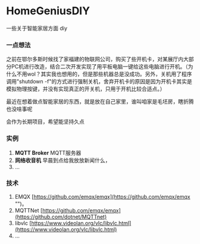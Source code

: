 # HomeGeniusDIY
一些关于智能家居方面 diy

### 一点想法
之前在鄂尔多斯时候找了家福建的物联网公司，购买了些开机卡，对某展厅内大部分PC机进行改造，结合二次开发实现了用平板电脑一键给这些电脑进行开机。（为什么不用wol？其实我也想用的，但是那些机器总是没成功。另外，关机用了程序调用"shutdown -f"的方式进行强制关机，舍弃开机卡的原因是因为开机卡其实是模拟物理按键，并没有实现真正的开关机，只用于开机比较合适点。）

最近在想着做点智能家居的东西，就是放在自己家里，谁叫咱家是毛坯房，瞎折腾也没啥事呢

会作为长期项目，希望能坚持久点

### 实例
1. **MQTT Broker** MQTT服务器
2. **网络收音机** 早晨到点给我放放新闻什么，
3. ...


### 技术 
1. EMQX [https://github.com/emqx/emqx](https://github.com/emqx/emqx "")。
2. MQTTNet [https://github.com/emqx/emqx](https://github.com/dotnet/MQTTnet)
3. libvlc [https://www.videolan.org/vlc/libvlc.html](https://www.videolan.org/vlc/libvlc.html)
4. ...
